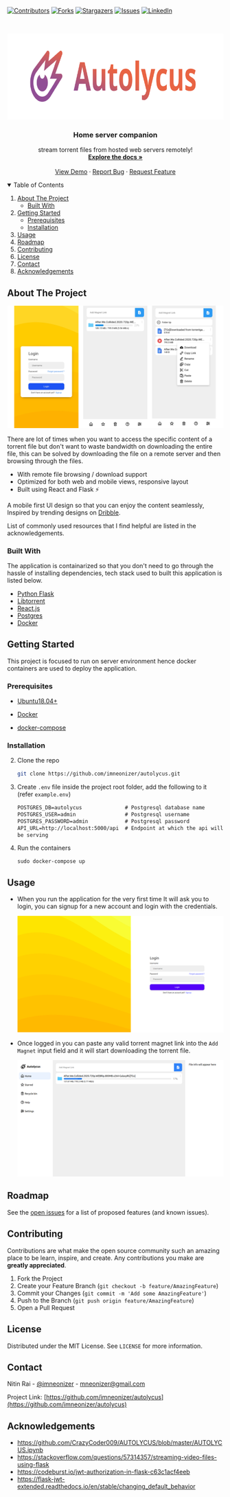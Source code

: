 [![Contributors][contributors-shield]][contributors-url]
[![Forks][forks-shield]][forks-url]
[![Stargazers][stars-shield]][stars-url]
[![Issues][issues-shield]][issues-url]
[![LinkedIn][linkedin-shield]][linkedin-url]



<br />

<p align="center">
  <a href="https://github.com/imneonizer/autolycus">
    <img src="images/banner-logo.png" alt="Logo" width="800" height="200">
  </a>

  <h3 align="center">Home server companion</h3>

  <p align="center">
    stream torrent files from hosted web servers remotely!
    <br />
    <a href="https://github.com/imneonizer/autolycus"><strong>Explore the docs »</strong></a>
    <br />
    <br />
    <a href="https://imneonizer.github.io/autolycus/">View Demo</a>
    ·
    <a href="https://github.com/imneonizer/autolycus/issues">Report Bug</a>
    ·
    <a href="https://github.com/imneonizer/autolycus/issues">Request Feature</a>
  </p>

</p>

<details open="open">
  <summary>Table of Contents</summary>
  <ol>
    <li>
      <a href="#about-the-project">About The Project</a>
      <ul>
        <li><a href="#built-with">Built With</a></li>
      </ul>
    </li>
    <li>
      <a href="#getting-started">Getting Started</a>
      <ul>
        <li><a href="#prerequisites">Prerequisites</a></li>
        <li><a href="#installation">Installation</a></li>
      </ul>
    </li>
    <li><a href="#usage">Usage</a></li>
    <li><a href="#roadmap">Roadmap</a></li>
    <li><a href="#contributing">Contributing</a></li>
    <li><a href="#license">License</a></li>
    <li><a href="#contact">Contact</a></li>
    <li><a href="#acknowledgements">Acknowledgements</a></li>
  </ol>
</details>
<!-- ABOUT THE PROJECT -->

## About The Project

![App Home](images/mobile-views-combined.png)

There are lot of times when you want to access the specific content of a torrent file but don't want to waste bandwidth on downloading the entire file, this can be solved by downloading the file on a remote server and then browsing through the files.

* With remote file browsing / download support
* Optimized for both web and mobile views, responsive layout
* Built using React and Flask ⚡

A mobile first UI design so that you can enjoy the content seamlessly, Inspired by trending designs on [Dribble](https://dribbble.com/).

List of commonly used resources that I find helpful are listed in the acknowledgements.

### Built With

The application is containarized so that you don't need to go through the hassle of installing dependencies, tech stack used to built this application is listed below.
* [Python Flask](https://flask.palletsprojects.com/en/2.0.x/)
* [Libtorrent](https://libtorrent.org/)
* [React.js](https://reactjs.org/)
* [Postgres](https://www.postgresql.org/)
* [Docker](https://www.docker.com/)



<!-- GETTING STARTED -->

## Getting Started

This project is focused to run on server environment hence docker containers are used to deploy the application.

### Prerequisites

- [Ubuntu18.04+](https://ubuntu.com/tutorials/install-ubuntu-desktop#1-overview)

- [Docker](https://docs.docker.com/engine/install/ubuntu/)
- [docker-compose](https://docs.docker.com/compose/install/)

### Installation

2. Clone the repo
   ```sh
   git clone https://github.com/imneonizer/autolycus.git
   ```
3. Create `.env` file inside the project root folder, add the following to it (refer `example.env`)
   ```
   POSTGRES_DB=autolycus              # Postgresql database name
   POSTGRES_USER=admin                # Postgresql username
   POSTGRES_PASSWORD=admin            # Postgresql password
   API_URL=http://localhost:5000/api  # Endpoint at which the api will be serving
   ```
4. Run the containers
   ```JS
   sudo docker-compose up
   ```



<!-- USAGE EXAMPLES -->
## Usage

- When you run the application for the very first time It will ask you to login, you can signup for a new account and login with the credentials.

  ![login screen](images/web-login.png)

- Once logged in you can paste any valid torrent magnet link into the `Add Magnet` input field and it will start downloading the torrent file.

  ![downloading](images/web-download.png)



<!-- ROADMAP -->

## Roadmap

See the [open issues](https://github.com/othneildrew/Best-README-Template/issues) for a list of proposed features (and known issues).



<!-- CONTRIBUTING -->
## Contributing

Contributions are what make the open source community such an amazing place to be learn, inspire, and create. Any contributions you make are **greatly appreciated**.

1. Fork the Project
2. Create your Feature Branch (`git checkout -b feature/AmazingFeature`)
3. Commit your Changes (`git commit -m 'Add some AmazingFeature'`)
4. Push to the Branch (`git push origin feature/AmazingFeature`)
5. Open a Pull Request



<!-- LICENSE -->
## License

Distributed under the MIT License. See `LICENSE` for more information.



<!-- CONTACT -->
## Contact

Nitin Rai - [@imneonizer](https://twitter.com/imneonizer) - mneonizer@gmail.com

Project Link: [https://github.com/imneonizer/autolycus](https://github.com/imneonizer/autolycus)



<!-- ACKNOWLEDGEMENTS -->

## Acknowledgements
* https://github.com/CrazyCoder009/AUTOLYCUS/blob/master/AUTOLYCUS.ipynb
* https://stackoverflow.com/questions/57314357/streaming-video-files-using-flask
* https://codeburst.io/jwt-authorization-in-flask-c63c1acf4eeb
* https://flask-jwt-extended.readthedocs.io/en/stable/changing_default_behavior



<!-- MARKDOWN LINKS & IMAGES -->
<!-- https://www.markdownguide.org/basic-syntax/#reference-style-links -->

[contributors-shield]: https://img.shields.io/github/contributors/imneonizer/autolycus.svg?style=for-the-badge
[contributors-url]: https://github.com/imneonizer/autolycus/graphs/contributors
[forks-shield]: https://img.shields.io/github/forks/imneonizer/autolycus.svg?style=for-the-badge
[forks-url]: https://github.com/imneonizer/autolycus/network/members
[stars-shield]: https://img.shields.io/github/stars/imneonizer/autolycus.svg?style=for-the-badge
[stars-url]: https://github.com/imneonizer/autolycus/stargazers
[issues-shield]: https://img.shields.io/github/issues/imneonizer/autolycus.svg?style=for-the-badge
[issues-url]: https://github.com/imneonizer/autolycus/issues
[license-shield]: https://img.shields.io/github/license/imneonizer/autolycus.svg?style=for-the-badge
[license-url]: https://github.com/imneonizer/autolycus/blob/master/LICENSE.txt
[linkedin-shield]: https://img.shields.io/badge/-LinkedIn-black.svg?style=for-the-badge&logo=linkedin&colorB=555
[linkedin-url]: https://www.linkedin.com/in/imneonizer/